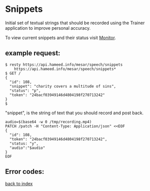 # Snippets

Initial set of textual strings that should be recorded using the Trainer application to improve personal accuracy.

To view current snippets and their status visit [Monitor][monitor].

## example request:

    $ resty https://api.hameed.info/mesar/speech/snippets
        https://api.hameed.info/mesar/speech/snippets*
    $ GET /
    {
      "id": 108,
      "snippet": "charity covers a multitude of sins",
      "status": "p",
      "token": "24bacf03949146d4804198f270713242"
    }
    $

"snippet", is the string of text that you should record and post back.

    audio=$(base64 -w 0 /tmp/recording.mp4)
    PATCH /patch -H "Content-Type: Application/json" <<EOF
    {
      "id": 108,
      "token": "24bacf03949146d4804198f270713242",
      "status: "y",
      "audio":"$audio"
    }
    EOF

## Error codes:

[back to index][back]

[back]: index
[monitor]: /snippets/monitor/

